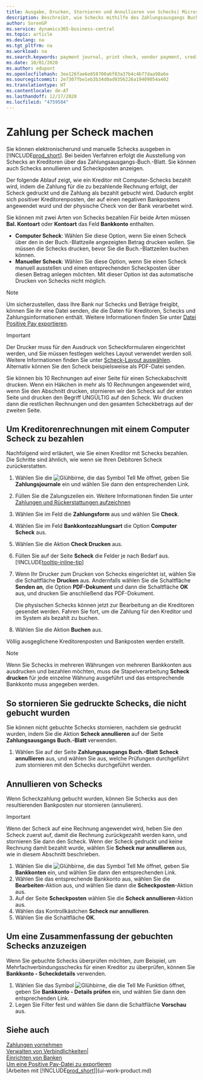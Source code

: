 ```yaml
---
title: Ausgabe, Drucken, Stornieren und Annullieren von Schecks| Microsoft Docs
description: Beschreibt, wie Schecks mithilfe des Zahlungsausgangs Buch.-Blattes, ausgegeben, gedruckt oder annulliert werden oder wie Check-Sachposteneinträge in Business Central angezeigt werden.
author: SorenGP
ms.service: dynamics365-business-central
ms.topic: article
ms.devlang: na
ms.tgt_pltfrm: na
ms.workload: na
ms.search.keywords: payment journal, print check, vendor payment, creditor, debt, balance due, AP
ms.date: 10/01/2020
ms.author: edupont
ms.openlocfilehash: 3ee126fae6e658700a6f83a37b4c4b77daa98a6e
ms.sourcegitcommit: 2e7307fbe1eb3b34d0ad9356226a19409054a402
ms.translationtype: HT
ms.contentlocale: de-AT
ms.lasthandoff: 12/17/2020
ms.locfileid: "4759584"
---
```

# <a name="make-check-payments"></a>Zahlung per Scheck machen

Sie können elektronischerund und manuelle Schecks ausgeben in [!INCLUDE[prod_short](includes/prod_short.md)]. Bei beiden Verfahren erfolgt die Ausstellung von Schecks an Kreditoren über das Zahlungsausgangs-Buch.-Blatt. Sie können auch Schecks annullieren und Scheckposten anzeigen.

Der folgende Ablauf zeigt, wie ein Kreditor mit Computer-Schecks bezahlt wird, indem die Zahlung für die zu bezahlende Rechnung erfolgt, der Scheck gedruckt und die Zahlung als bezahlt gebucht wird. Dadurch ergibt sich positiver Kreditorenposten, der auf einen negativen Bankpostens angewendet wurd und der physische Check von der Bank verarbeitet wird.

Sie können mit zwei Arten von Schecks bezahlen Für beide Arten müssen **Bal. Kontoart** oder **Kontoart** das Feld **Bankkonto** enthalten.

- **Computer Scheck**: Wählen Sie diese Option, wenn Sie einen Scheck über den in der Buch.-Blattzeile angezeigten Betrag drucken wollen. Sie müssen die Schecks drucken, bevor Sie die Buch.-Blattzeilen buchen können.
- **Manueller Scheck**: Wählen Sie diese Option, wenn Sie einen Scheck manuell ausstellen und einen entsprechenden Scheckposten über diesen Betrag anlegen möchten. Mit dieser Option ist das automatische Drucken von Schecks nicht möglich.

> [!NOTE]  
> Um sicherzustellen, dass Ihre Bank nur Schecks und Beträge freigibt, können Sie ihr eine Datei senden, die die Daten für Kreditoren, Schecks und Zahlungsinformationen enthält. Weitere Informationen finden Sie unter [Datei Positive Pay exportieren](finance-how-positive-pay.md).

> [!IMPORTANT]
> Der Drucker muss für den Ausdruck von Scheckformularen eingerichtet werden, und Sie müssen festlegen welches Layout verwendet werden soll. Weitere Informationen finden Sie unter [Scheck-Layout auswählen](finance-how-define-check-layouts.md). Alternativ können Sie den Scheck beispielsweise als PDF-Datei senden.  

Sie können bis 10 Rechnungen auf einer Seite für einen Scheckabschnitt drucken. Wenn ein Häkchen in mehr als 10 Rechnungen angewendet wird, wenn Sie den Abschnitt drucken, stornieren wir den Scheck auf der ersten Seite und drucken den Begriff UNGÜLTIG auf den Scheck. Wir drucken dann die restlichen Rechnungen und den gesamten Scheckbetrags auf der zweiten Seite.

## <a name="to-pay-a-vendor-invoice-with-a-computer-check"></a>Um Kreditorenrechnungen mit einem Computer Scheck zu bezahlen
Nachfolgend wird erläutert, wie Sie einen Kreditor mit Schecks bezahlen. Die Schritte sind ähnlich, wie wenn sie Ihren Debitoren Scheck zurückerstatten.

1. Wählen Sie die ![Glühbirne, die das Symbol Tell Me öffnet](media/ui-search/search_small.png "Tell Me-Funktion"), geben Sie **Zahlungsjournale** ein und wählen Sie dann den entsprechenden Link.
2. Füllen Sie die Zalungszeilen ein. Weitere Informationen finden Sie unter [Zahlungen und Rückerstattungen aufzeichnen](payables-how-post-payments-refunds.md)
3. Wählen Sie im Feld die **Zahlungsform** aus und wählen Sie **Check**.
4. Wählen Sie im Feld **Bankkontozahlungsart** die Option **Computer Scheck** aus.
5. Wählen Sie die Aktion **Check Drucken** aus.
6. Füllen Sie auf der Seite **Scheck** die Felder je nach Bedarf aus. [!INCLUDE[tooltip-inline-tip](includes/tooltip-inline-tip_md.md)]
7. Wenn Ihr Drucker zum Drucken von Schecks eingerichtet ist, wählen Sie die Schaltfläche **Drucken** aus. Andernfalls wählen Sie die Schaltfläche **Senden an**, die Option **PDF-Dokument** und dann die Schaltfläche **OK** aus, und drucken Sie anschließend das PDF-Dokument.

    Die physischen Schecks können jetzt zur Bearbeitung an die Kreditoren gesendet werden. Fahren Sie fort, um die Zahlung für den Kreditor und im System als bezahlt zu buchen.
8. Wählen Sie die Aktion **Buchen** aus.

Völlig ausgeglichene Kreditorenposten und Bankposten werden erstellt.

> [!NOTE]  
> Wenn Sie Schecks in mehreren Währungen von mehreren Bankkonten aus ausdrucken und bezahlen möchten, muss die Stapelverarbeitung **Scheck drucken** für jede einzelne Währung ausgeführt und das entsprechende Bankkonto muss angegeben werden.

## <a name="to-cancel-printed-checks-that-are-not-posted"></a>So stornieren Sie gedruckte Schecks, die nicht gebucht wurden
Sie können nicht gebuchte Schecks stornieren, nachdem sie gedruckt wurden, indem Sie die Aktion **Scheck annullieren** auf der Seite **Zahlungsausgangs Buch.-Blatt** verwenden.

1. Wählen Sie auf der Seite **Zahlungsausgangs Buch.-Blatt** **Scheck annullieren** aus, und wählen Sie aus, welche Prüfungen durchgeführt zum stornieren mit den Schecks durchgeführt werden.

## <a name="to-void-checks"></a>Annullieren von Schecks

Wenn Scheckzahlung gebucht wurden, können Sie Schecks aus den resultierenden Bankposten nur stornieren (annulieren).

> [!IMPORTANT]
> Wenn der Scheck auf eine Rechnung angewendet wird, heben Sie den Scheck zuerst auf, damit die Rechnung zurückgezahlt werden kann, und stornieren Sie dann den Scheck. Wenn der Scheck gedruckt und keine Rechnung damit bezahlt wurde, wählen Sie **Scheck nur annullieren** aus, wie in diesem Abschnitt beschrieben.

1. Wählen Sie die ![Glühbirne, die das Symbol Tell Me](media/ui-search/search_small.png "Tell Me-Funktion") öffnet, geben Sie **Bankkonten** ein, und wählen Sie dann den entsprechenden Link.
2. Wählen Sie das entsprechende Bankkonto aus, wählen Sie die **Bearbeiten**-Aktion aus, und wählen Sie dann die **Scheckposten**-Aktion aus.
3. Auf der Seite **Scheckposten** wählen Sie die **Scheck annullieren**-Aktion aus.
4. Wählen das Kontrollkästchen **Scheck nur annullieren**.
5. Wählen Sie die Schaltfläche **OK**.

## <a name="to-view-a-summary-of-posted-checks"></a>Um eine Zusammenfassung der gebuchten Schecks anzuzeigen
Wenn Sie gebuchte Schecks überprüfen möchten, zum Beispiel, um Mehrfachverbindungsschecks für einen Kreditor zu überprüfen, können Sie **Bankkonto - Scheckdetails** verwenden.
1. Wählen Sie das Symbol ![Glühbirne, die die Tell Me Funktion öffnet](media/ui-search/search_small.png "Tell Me-Funktion"), geben Sie **Bankkonto - Details prüfen** ein, und wählen Sie dann den entsprechenden Link.
2. Legen Sie Filter fest und wählen Sie dann die Schaltfläche **Vorschau** aus.

## <a name="see-also"></a>Siehe auch
[Zahlungen vornehmen](payables-make-payments.md)  
[Verwalten von Verbindlichkeiten|](payables-manage-payables.md)  
[Einrichten von Banken](bank-setup-banking.md)  
[Um eine Positive Pay-Datei zu exportieren](finance-how-positive-pay.md)  
[Arbeiten mit [!INCLUDE[prod_short](includes/prod_short.md)]](ui-work-product.md)  
